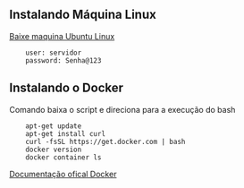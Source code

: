 ## Instalando Máquina Linux    

[Baixe maquina Ubuntu Linux](https://releases.ubuntu.com/20.04.3/ubuntu-20.04.3-desktop-amd64.iso)   

        user: servidor   
        password: Senha@123  
 
## Instalando o Docker    

Comando baixa o script e direciona para a execução do bash     

        apt-get update   
        apt-get install curl   
        curl -fsSL https://get.docker.com | bash   
        docker version   
        docker container ls     
  
[Documentação ofical Docker](https://docs.docker.com/get-docker/)   
